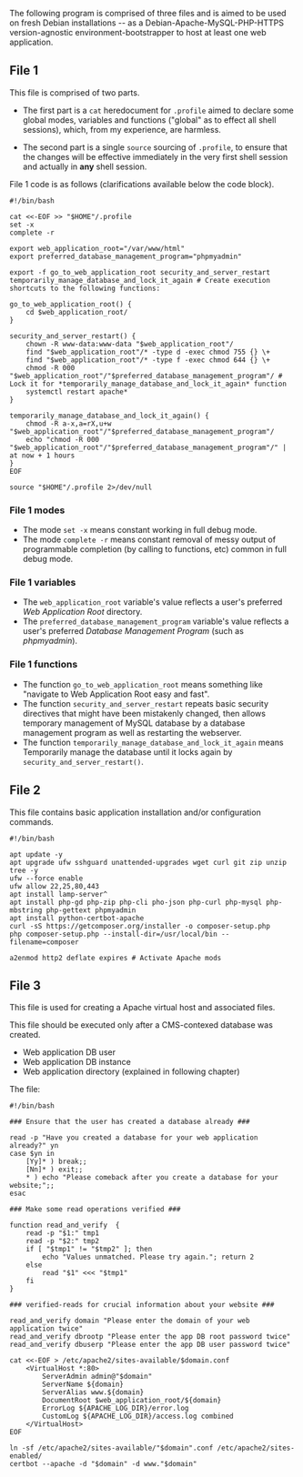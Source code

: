 The following program is comprised of three files and is aimed to be used on fresh Debian installations -- as a Debian-Apache-MySQL-PHP-HTTPS version-agnostic environment-bootstrapper to host at least one web application.

## File 1

This file is comprised of two parts.

* The first part is a `cat` heredocument for `.profile` aimed to declare some global modes, variables and functions ("global" as to effect all shell sessions), which, from my experience, are harmless.

* The second part is a single `source` sourcing of `.profile`, to ensure that the changes will be effective immediately in the very first shell session and actually in **any** shell session.

File 1 code is as follows (clarifications available below the code block).

```shell
#!/bin/bash

cat <<-EOF >> "$HOME"/.profile
set -x
complete -r

export web_application_root="/var/www/html"
export preferred_database_management_program="phpmyadmin"

export -f go_to_web_application_root security_and_server_restart temporarily_manage_database_and_lock_it_again # Create execution shortcuts to the following functions:

go_to_web_application_root() {
	cd $web_application_root/
}

security_and_server_restart() {
	chown -R www-data:www-data "$web_application_root"/
	find "$web_application_root"/* -type d -exec chmod 755 {} \+
	find "$web_application_root"/* -type f -exec chmod 644 {} \+
	chmod -R 000 "$web_application_root"/"$preferred_database_management_program"/ # Lock it for *temporarily_manage_database_and_lock_it_again* function
 	systemctl restart apache*
}

temporarily_manage_database_and_lock_it_again() {
	chmod -R a-x,a=rX,u+w "$web_application_root"/"$preferred_database_management_program"/
	echo "chmod -R 000 "$web_application_root"/"$preferred_database_management_program"/" | at now + 1 hours
}
EOF

source "$HOME"/.profile 2>/dev/null
```

### File 1 modes

* The mode `set -x` means constant working in full debug mode.
* The mode `complete -r` means constant removal of messy output of programmable completion (by calling to functions, etc) common in full debug mode.

### File 1 variables

* The `web_application_root` variable's value reflects a user's preferred *Web Application Root* directory.
* The `preferred_database_management_program` variable's value reflects a user's preferred *Database Management Program* (such as *phpmyadmin*).

### File 1 functions

* The function `go_to_web_application_root` means something like "navigate to Web Application Root easy and fast".
* The function `security_and_server_restart` repeats basic security directives that might have been mistakenly changed, then allows temporary management of MySQL database by a database management program as well as restarting the webserver.
* The function `temporarily_manage_database_and_lock_it_again` means Temporarily manage the database until it locks again by `security_and_server_restart()`.

## File 2

This file contains basic application installation and/or configuration commands.

```shell
#!/bin/bash

apt update -y
apt upgrade ufw sshguard unattended-upgrades wget curl git zip unzip tree -y
ufw --force enable
ufw allow 22,25,80,443
apt install lamp-server^
apt install php-gd php-zip php-cli pho-json php-curl php-mysql php-mbstring php-gettext phpmyadmin
apt install python-certbot-apache
curl -sS https://getcomposer.org/installer -o composer-setup.php
php composer-setup.php --install-dir=/usr/local/bin --filename=composer

a2enmod http2 deflate expires # Activate Apache mods
```

## File 3

This file is used for creating a Apache virtual host and associated files.

This file should be executed only after a CMS-contexed database was created.

* Web application DB user
* Web application DB instance
* Web application directory (explained in following chapter)

The file:

```shell
#!/bin/bash

### Ensure that the user has created a database already ### 

read -p "Have you created a database for your web application already?" yn
case $yn in
    [Yy]* ) break;;
    [Nn]* ) exit;;
    * ) echo "Please comeback after you create a database for your website;";;
esac

### Make some read operations verified ###

function read_and_verify  {
    read -p "$1:" tmp1
    read -p "$2:" tmp2
    if [ "$tmp1" != "$tmp2" ]; then
        echo "Values unmatched. Please try again."; return 2
    else
        read "$1" <<< "$tmp1"
    fi
}

### verified-reads for crucial information about your website ###

read_and_verify domain "Please enter the domain of your web application twice" 
read_and_verify dbrootp "Please enter the app DB root password twice" 
read_and_verify dbuserp "Please enter the app DB user password twice"

cat <<-EOF > /etc/apache2/sites-available/$domain.conf
    <VirtualHost *:80>
        ServerAdmin admin@"$domain"
        ServerName ${domain}
        ServerAlias www.${domain}
        DocumentRoot $web_application_root/${domain}
        ErrorLog ${APACHE_LOG_DIR}/error.log
        CustomLog ${APACHE_LOG_DIR}/access.log combined
    </VirtualHost>
EOF

ln -sf /etc/apache2/sites-available/"$domain".conf /etc/apache2/sites-enabled/
certbot --apache -d "$domain" -d www."$domain"
```
